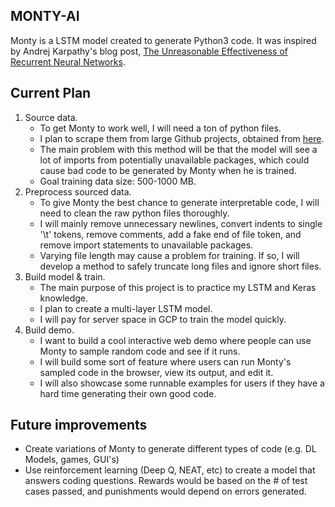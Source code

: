 ## MONTY-AI
Monty is a LSTM model created to generate Python3 code. It was inspired by Andrej Karpathy's blog post, 
[The Unreasonable Effectiveness of Recurrent Neural Networks](http://karpathy.github.io/2015/05/21/rnn-effectiveness/).
 
 
## Current Plan
1. Source data.
    - To get Monty to work well, I will need a ton of python files.
    - I plan to scrape them from large Github projects, obtained from [here](https://hackernoon.com/50-popular-python-open-source-projects-on-github-in-2018-c750f9bf56a0).
    - The main problem with this method will be that the model will see a lot of imports from potentially unavailable
    packages, which could cause bad code to be generated by Monty when he is trained.
    - Goal training data size: 500-1000 MB.
2. Preprocess sourced data.
    - To give Monty the best chance to generate interpretable code, I will need to clean the raw python files thoroughly.
    - I will mainly remove unnecessary newlines, convert indents to single '\t' tokens, remove comments, add a fake end
    of file token, and remove import statements to unavailable packages.
    - Varying file length may cause a problem for training. If so, I will develop a method to safely truncate long files
    and ignore short files.
3. Build model & train.
    - The main purpose of this project is to practice my LSTM and Keras knowledge.
    - I plan to create a multi-layer LSTM model.
    - I will pay for server space in GCP to train the model quickly.
4. Build demo.
    - I want to build a cool interactive web demo where people can use Monty to sample random code and see if it runs.
    - I will build some sort of feature where users can run Monty's sampled code in the browser, view its output, and edit it.
    - I will also showcase some runnable examples for users if they have a hard time generating their own good code.
    
## Future improvements
- Create variations of Monty to generate different types of code (e.g. DL Models, games, GUI's)
- Use reinforcement learning (Deep Q, NEAT, etc) to create a model that answers coding questions. Rewards would be based
on the # of test cases passed, and punishments would depend on errors generated.